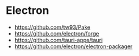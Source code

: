 # Electron

- https://github.com/tw93/Pake
- https://github.com/electron/forge
- https://github.com/tauri-apps/tauri
- https://github.com/electron/electron-packager
